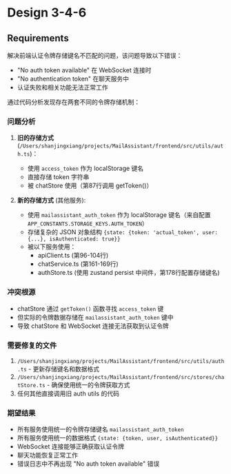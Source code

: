 # Design 3-4-6

## Requirements

解决前端认证令牌存储键名不匹配的问题，该问题导致以下错误：
- "No auth token available" 在 WebSocket 连接时
- "No authentication token" 在聊天服务中
- 认证失败和相关功能无法正常工作

通过代码分析发现存在两套不同的令牌存储机制：

### 问题分析
1. **旧的存储方式** (`/Users/shanjingxiang/projects/MailAssistant/frontend/src/utils/auth.ts`)：
   - 使用 `access_token` 作为 localStorage 键名
   - 直接存储 token 字符串
   - 被 chatStore 使用（第87行调用 getToken()）

2. **新的存储方式** (其他服务):
   - 使用 `mailassistant_auth_token` 作为 localStorage 键名（来自配置 `APP_CONSTANTS.STORAGE_KEYS.AUTH_TOKEN`）
   - 存储复杂的 JSON 对象结构 `{state: {token: 'actual_token', user: {...}, isAuthenticated: true}}`
   - 被以下服务使用：
     - apiClient.ts (第96-104行)
     - chatService.ts (第161-169行) 
     - authStore.ts (使用 zustand persist 中间件，第178行配置存储键名)

### 冲突根源
- chatStore 通过 `getToken()` 函数寻找 `access_token` 键
- 但实际的令牌数据存储在 `mailassistant_auth_token` 键中
- 导致 chatStore 和 WebSocket 连接无法获取到认证令牌

### 需要修复的文件
1. `/Users/shanjingxiang/projects/MailAssistant/frontend/src/utils/auth.ts` - 更新存储键名和数据格式
2. `/Users/shanjingxiang/projects/MailAssistant/frontend/src/stores/chatStore.ts` - 确保使用统一的令牌获取方式
3. 任何其他直接调用旧 auth utils 的代码

### 期望结果
- 所有服务使用统一的令牌存储键名 `mailassistant_auth_token`
- 所有服务使用统一的数据格式 `{state: {token, user, isAuthenticated}}`
- WebSocket 连接能够正确获取认证令牌
- 聊天功能恢复正常工作
- 错误日志中不再出现 "No auth token available" 错误